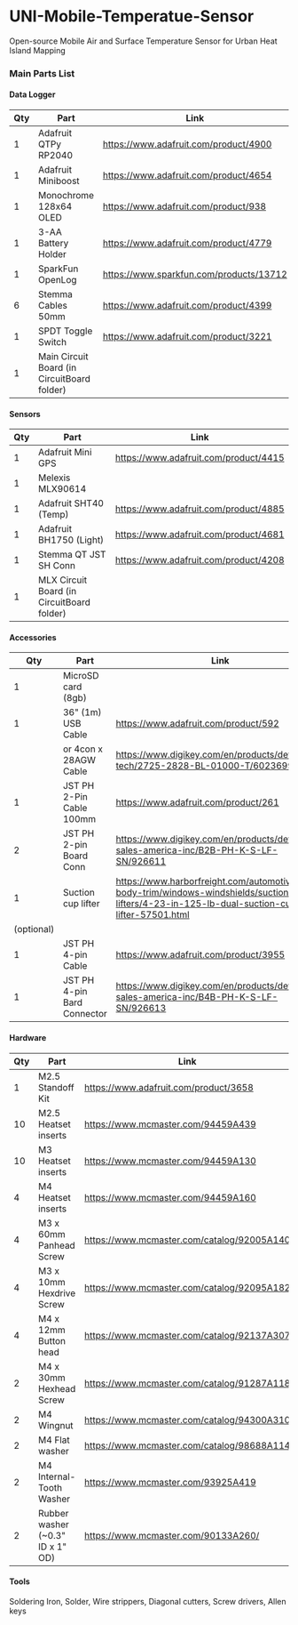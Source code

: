 # UNI-Mobile-Temperatue-Sensor
Open-source Mobile Air and Surface Temperature Sensor for Urban Heat Island Mapping

### Main Parts List
#### Data Logger
| Qty | Part | Link |
| --- | --- | --- |
| 1 | Adafruit QTPy RP2040 | https://www.adafruit.com/product/4900 | 	
| 1 | Adafruit Miniboost | https://www.adafruit.com/product/4654 |
| 1 | Monochrome 128x64 OLED | https://www.adafruit.com/product/938 |
| 1 | 3-AA Battery Holder | https://www.adafruit.com/product/4779 |
| 1 | SparkFun OpenLog | https://www.sparkfun.com/products/13712 |
| 6 | Stemma Cables 50mm | https://www.adafruit.com/product/4399 |
| 1 | SPDT Toggle Switch | https://www.adafruit.com/product/3221 |
| 1 | Main Circuit Board (in CircuitBoard folder) | |
#### Sensors
| Qty | Part | Link |
| --- | --- | --- |
| 1 | Adafruit Mini GPS | https://www.adafruit.com/product/4415 |
| 1 | Melexis MLX90614 |  | https://www.adafruit.com/product/1747 |
| 1 | Adafruit SHT40 (Temp) | https://www.adafruit.com/product/4885 |
| 1 | Adafruit BH1750 (Light) |  https://www.adafruit.com/product/4681 |
| 1 | Stemma QT JST SH Conn | https://www.adafruit.com/product/4208 |
| 1 | MLX Circuit Board (in CircuitBoard folder) | |
#### Accessories
| Qty | Part | Link |
| --- | --- | --- |
| 1 | MicroSD card (8gb)
| 1 | 36" (1m) USB Cable | https://www.adafruit.com/product/592 | 
|  | or 4con x 28AGW Cable | https://www.digikey.com/en/products/detail/cnc-tech/2725-2828-BL-01000-T/6023699 |
| 1 | JST PH 2-Pin Cable 100mm | https://www.adafruit.com/product/261 |
| 2 | JST PH 2-pin Board Conn | https://www.digikey.com/en/products/detail/jst-sales-america-inc/B2B-PH-K-S-LF-SN/926611 |
| 1 | Suction cup lifter | https://www.harborfreight.com/automotive/auto-body-trim/windows-windshields/suction-cup-lifters/4-23-in-125-lb-dual-suction-cup-lifter-57501.html |
|(optional)| | |
| 1 | JST PH 4-pin Cable  | https://www.adafruit.com/product/3955 |
| 1 | JST PH 4-pin Bard Connector | https://www.digikey.com/en/products/detail/jst-sales-america-inc/B4B-PH-K-S-LF-SN/926613 |
#### Hardware
| Qty | Part | Link |
| --- | --- | --- |
| 1 | M2.5 Standoff Kit | https://www.adafruit.com/product/3658 |
| 10 | M2.5 Heatset inserts | https://www.mcmaster.com/94459A439 |
| 10 | M3 Heatset inserts | https://www.mcmaster.com/94459A130 |
| 4 | M4 Heatset inserts | https://www.mcmaster.com/94459A160 |
| 4 | M3 x 60mm Panhead Screw | https://www.mcmaster.com/catalog/92005A140 |
| 4 | M3 x 10mm Hexdrive Screw | https://www.mcmaster.com/catalog/92095A182 |
| 4 | M4 x 12mm Button head | https://www.mcmaster.com/catalog/92137A307 |
| 2 | M4 x 30mm Hexhead Screw | https://www.mcmaster.com/catalog/91287A118 |
| 2 | M4 Wingnut | https://www.mcmaster.com/catalog/94300A310 |
| 2 | M4 Flat washer | https://www.mcmaster.com/catalog/98688A114 |
| 2 | M4 Internal-Tooth Washer | https://www.mcmaster.com/93925A419 |
| 2 | Rubber washer (~0.3" ID x 1" OD) | https://www.mcmaster.com/90133A260/ |

#### Tools 
Soldering Iron, Solder, Wire strippers, Diagonal cutters, Screw drivers, Allen keys
